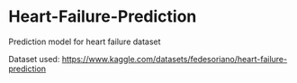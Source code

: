 # Heart-Failure-Prediction
Prediction model for heart failure dataset

Dataset used: https://www.kaggle.com/datasets/fedesoriano/heart-failure-prediction
